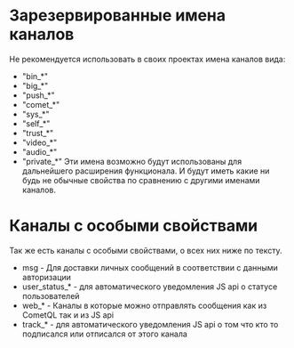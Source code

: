 
# Зарезервированные имена каналов

Не рекомендуется использовать в своих проектах имена каналов вида:
  * "bin_*"
  * "big_*"
  * "push_*"
  * "comet_*"
  * "sys_*"
  * "self_*"
  * "trust_*"
  * "video_*"
  * "audio_*"
  * "private_*"
Эти имена возможно будут использованы для дальнейшего расширения функционала. И будут иметь какие ни будь не обычные свойства по сравнению с другими именами каналов.

# Каналы с особыми свойствами

Так же есть каналы с особыми свойствами, о всех них ниже по тексту.
  * msg - Для доставки личных сообщений в соответствии с данными авторизации 
  * user_status_* - для автоматического уведомления JS api о статусе пользователей
  * web_* - Каналы в которые можно отправлять сообщения как из CometQL так и из JS api
  * track_* - для автоматического уведомления JS api о том что кто то подписался или отписался от этого канала
 